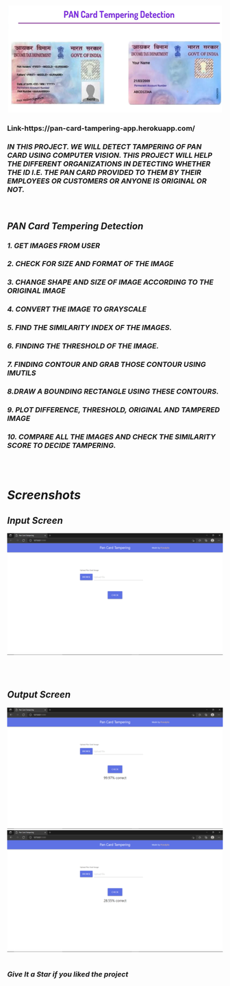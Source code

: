 <div align="center"> <img src="Screenshots/main.png" width="500" height="250"> </center> </div>
<h3> Link-https://pan-card-tampering-app.herokuapp.com/ </h3>
<i>

<h3><i> IN THIS PROJECT. WE WILL DETECT TAMPERING OF PAN CARD USING COMPUTER VISION. THIS PROJECT WILL HELP THE DIFFERENT ORGANIZATIONS IN DETECTING WHETHER THE ID I.E. THE PAN CARD PROVIDED TO THEM BY THEIR EMPLOYEES OR CUSTOMERS OR ANYONE IS ORIGINAL OR NOT. </h3>

<br>


  <h2>PAN Card Tempering Detection </h2>

<h3> 1. GET IMAGES FROM USER </h3>
<h3> 2. CHECK FOR SIZE AND FORMAT OF THE IMAGE </h3>
<h3> 3. CHANGE SHAPE AND SIZE OF IMAGE ACCORDING TO THE ORIGINAL IMAGE </h3>
<h3> 4. CONVERT THE IMAGE TO GRAYSCALE </h3>
<h3> 5. FIND THE SIMILARITY INDEX OF THE IMAGES. </h3>
<h3> 6. FINDING THE THRESHOLD OF THE IMAGE. </h3>
<h3> 7. FINDING CONTOUR AND GRAB THOSE CONTOUR USING IMUTILS </h3>
<h3> 8.DRAW A BOUNDING RECTANGLE USING THESE CONTOURS. </h3>
<h3> 9. PLOT DIFFERENCE, THRESHOLD, ORIGINAL AND TAMPERED IMAGE </h3>
 <h3>  10. COMPARE ALL THE IMAGES AND CHECK THE SIMILARITY SCORE TO DECIDE TAMPERING. </h3>



  <br> <br>
  
  <h1> Screenshots </h1>
  <h2> Input Screen </h2>
<img src="Screenshots/Screenshot (1).png" /> 
  
  <br><br>
  
<h2> Output Screen </h2> 

  <img src="Screenshots/Screenshot (2).png" /> 
  <img src="Screenshots/Screenshot (3).png" /> 
  <br><br>



### Give It a Star if you liked the project 
